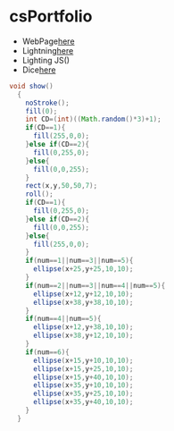 # csPortfolio

* WebPage[here](https://ellisone.github.io/testPage/dogPage/index.html)
* Lightning[here](https://ellisone.github.io/lightning2/index.html)
* Lighting JS()
* Dice[here]()

```Java
void show()
  {
    noStroke();
    fill(0);
    int CD=(int)((Math.random()*3)+1);
    if(CD==1){
      fill(255,0,0);
    }else if(CD==2){
      fill(0,255,0);
    }else{
      fill(0,0,255);
    }
    rect(x,y,50,50,7);
    roll();
    if(CD==1){
      fill(0,255,0);
    }else if(CD==2){
      fill(0,0,255);
    }else{
      fill(255,0,0);
    }
    if(num==1||num==3||num==5){
      ellipse(x+25,y+25,10,10);
    }
    if(num==2||num==3||num==4||num==5){
      ellipse(x+12,y+12,10,10);
      ellipse(x+38,y+38,10,10);
    }
    if(num==4||num==5){
      ellipse(x+12,y+38,10,10);
      ellipse(x+38,y+12,10,10);
    }
    if(num==6){
      ellipse(x+15,y+10,10,10);
      ellipse(x+15,y+25,10,10);
      ellipse(x+15,y+40,10,10);
      ellipse(x+35,y+10,10,10);
      ellipse(x+35,y+25,10,10);
      ellipse(x+35,y+40,10,10);
    }
  }
    

```
